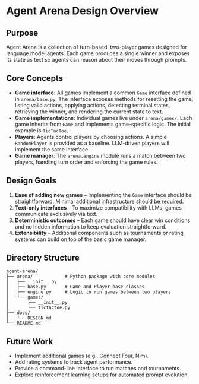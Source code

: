 # Agent Arena Design Overview

## Purpose
Agent Arena is a collection of turn-based, two-player games designed for language model agents. Each game produces a single winner and exposes its state as text so agents can reason about their moves through prompts.

## Core Concepts

- **Game interface**: All games implement a common `Game` interface defined in `arena/base.py`. The interface exposes methods for resetting the game, listing valid actions, applying actions, detecting terminal states, retrieving the winner, and rendering the current state to text.
- **Game implementations**: Individual games live under `arena/games/`. Each game inherits from `Game` and implements game-specific logic. The initial example is `TicTacToe`.
- **Players**: Agents control players by choosing actions. A simple `RandomPlayer` is provided as a baseline. LLM-driven players will implement the same interface.
- **Game manager**: The `arena.engine` module runs a match between two players, handling turn order and enforcing the game rules.

## Design Goals

1. **Ease of adding new games** – Implementing the `Game` interface should be straightforward. Minimal additional infrastructure should be required.
2. **Text-only interfaces** – To maximize compatibility with LLMs, games communicate exclusively via text.
3. **Deterministic outcomes** – Each game should have clear win conditions and no hidden information to keep evaluation straightforward.
4. **Extensibility** – Additional components such as tournaments or rating systems can build on top of the basic game manager.

## Directory Structure

```text
agent-arena/
├── arena/            # Python package with core modules
│   ├── __init__.py
│   ├── base.py       # Game and Player base classes
│   ├── engine.py     # Logic to run games between two players
│   └── games/
│       ├── __init__.py
│       └── tictactoe.py
├── docs/
│   └── DESIGN.md
└── README.md
```

## Future Work

- Implement additional games (e.g., Connect Four, Nim).
- Add rating systems to track agent performance.
- Provide a command-line interface to run matches and tournaments.
- Explore reinforcement learning setups for automated prompt evolution.

